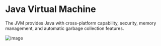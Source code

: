 # Java Virtual Machine

The JVM provides Java with cross-platform capability, security, memory management, and automatic garbage collection features.  

![image](https://github.com/ericzhou919/Java-Knowledge/assets/77151742/fb61e081-bdcc-42d7-b5bb-f24f80d25c8e)


